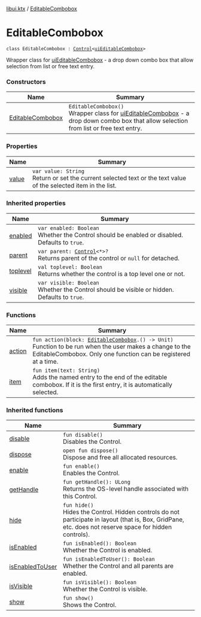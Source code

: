 [libui.ktx](../README.md) / [EditableCombobox](README.md)

# EditableCombobox

`class EditableCombobox : `[`Control`](../-control/README.md)`<`[`uiEditableCombobox`](../../libui/ui-editable-combobox.md)`>`

Wrapper class for [uiEditableCombobox](../../libui/ui-editable-combobox.md) -
a drop down combo box that allow selection from list or free text entry.

### Constructors

| Name | Summary |
|---|---|
| [EditableCombobox](-editable-combobox.md) | `EditableCombobox()`<br>Wrapper class for [uiEditableCombobox](../../libui/ui-editable-combobox.md) - a drop down combo box that allow selection from list or free text entry. |

### Properties

| Name | Summary |
|---|---|
| [value](value.md) | `var value: String`<br>Return or set the current selected text or the text value of the selected item in the list. |

### Inherited properties

| Name | Summary |
|---|---|
| [enabled](../-control/enabled.md) | `var enabled: Boolean`<br>Whether the Control should be enabled or disabled. Defaults to `true`. |
| [parent](../-control/parent.md) | `var parent: `[`Control`](../-control/README.md)`<*>?`<br>Returns parent of the control or `null` for detached. |
| [toplevel](../-control/toplevel.md) | `val toplevel: Boolean`<br>Returns whether the control is a top level one or not. |
| [visible](../-control/visible.md) | `var visible: Boolean`<br>Whether the Control should be visible or hidden. Defaults to `true`. |

### Functions

| Name | Summary |
|---|---|
| [action](action.md) | `fun action(block: `[`EditableCombobox`](README.md)`.() -> Unit)`<br>Function to be run when the user makes a change to the EditableCombobox. Only one function can be registered at a time. |
| [item](item.md) | `fun item(text: String)`<br>Adds the named entry to the end of the editable combobox. If it is the first entry, it is automatically selected. |

### Inherited functions

| Name | Summary |
|---|---|
| [disable](../-control/disable.md) | `fun disable()`<br>Disables the Control. |
| [dispose](../-control/dispose.md) | `open fun dispose()`<br>Dispose and free all allocated resources. |
| [enable](../-control/enable.md) | `fun enable()`<br>Enables the Control. |
| [getHandle](../-control/get-handle.md) | `fun getHandle(): ULong`<br>Returns the OS-level handle associated with this Control. |
| [hide](../-control/hide.md) | `fun hide()`<br>Hides the Control. Hidden controls do not participate in layout (that is, Box, GridPane, etc. does not reserve space for hidden controls). |
| [isEnabled](../-control/is-enabled.md) | `fun isEnabled(): Boolean`<br>Whether the Control is enabled. |
| [isEnabledToUser](../-control/is-enabled-to-user.md) | `fun isEnabledToUser(): Boolean`<br>Whether the Control and all parents are enabled. |
| [isVisible](../-control/is-visible.md) | `fun isVisible(): Boolean`<br>Whether the Control is visible. |
| [show](../-control/show.md) | `fun show()`<br>Shows the Control. |
